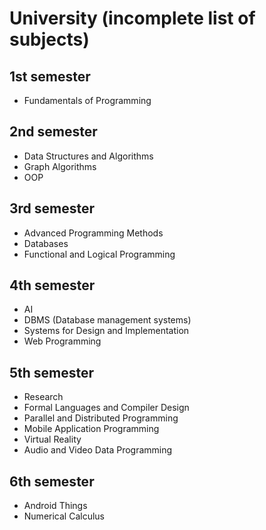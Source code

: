 # University (incomplete list of subjects)

## **1st semester**
- Fundamentals of Programming

## **2nd semester**
- Data Structures and Algorithms
- Graph Algorithms
- OOP

## **3rd semester**
- Advanced Programming Methods
- Databases
- Functional and Logical Programming

## **4th semester**
- AI
- DBMS (Database management systems)
- Systems for Design and Implementation
- Web Programming

## **5th semester**
- Research
- Formal Languages and Compiler Design
- Parallel and Distributed Programming
- Mobile Application Programming
- Virtual Reality
- Audio and Video Data Programming

## **6th semester**
- Android Things
- Numerical Calculus
